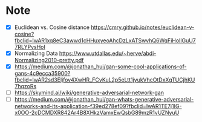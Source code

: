 # Note

- [x] Euclidean vs. Cosine distance https://cmry.github.io/notes/euclidean-v-cosine?fbclid=IwAR1xq8eC3awwd1cHHuxyeoAhcDzLxATSwvhQ6WqFiHolIGuU77RLYPvsHoI
- [x] Normalizing Data https://www.utdallas.edu/~herve/abdi-Normalizing2010-pretty.pdf
- [x] https://medium.com/@jonathan_hui/gan-some-cool-applications-of-gans-4c9ecca35900?fbclid=IwAR2sd3Eljfov4XwHR_FCvKuL2p5eLtt1jyukVhcOtDxXgTUCjhKU7hqzoRs
- [ ] https://skymind.ai/wiki/generative-adversarial-network-gan
- [ ] https://medium.com/@jonathan_hui/gan-whats-generative-adversarial-networks-and-its-application-f39ed278ef09?fbclid=IwAR1TE7j1IG-x0OO-2cDCMDXR842Ar4B8XHkzVamxEwQsbG89mzR1vUZNyuU

